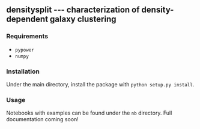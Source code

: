 ## densitysplit --- characterization of density-dependent galaxy clustering

### Requirements

  - `pypower`
  - `numpy`

### Installation

Under the main directory, install the package with `python setup.py install`. 

### Usage

Notebooks with examples can be found under the `nb` directory. Full documentation coming soon!
